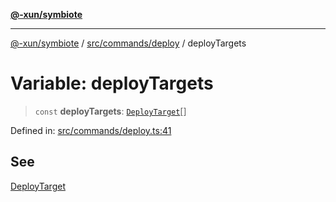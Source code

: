 [**@-xun/symbiote**](../../../../README.md)

***

[@-xun/symbiote](../../../../README.md) / [src/commands/deploy](../README.md) / deployTargets

# Variable: deployTargets

> `const` **deployTargets**: [`DeployTarget`](../enumerations/DeployTarget.md)[]

Defined in: [src/commands/deploy.ts:41](https://github.com/Xunnamius/symbiote/blob/1546ab8527a571efe54081d7614bd35a9d6e0c3c/src/commands/deploy.ts#L41)

## See

[DeployTarget](../enumerations/DeployTarget.md)
